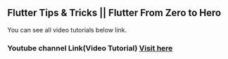 ## Flutter Tips & Tricks || Flutter From Zero to Hero

You can see all video tutorials below link.

### Youtube channel Link(Video Tutorial) [Visit here](https://www.youtube.com/channel/UC1fuQBjVLSqwk-PgdeeMAyQ)
